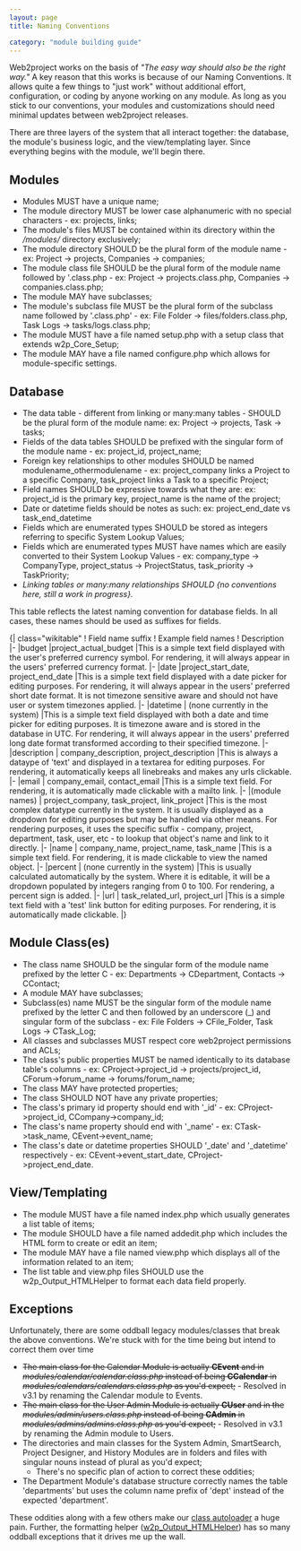 ```yaml
---
layout: page
title: Naming Conventions

category: "module building guide"
---
```


Web2project works on the basis of *"The easy way should also be the right way."* A key reason that this works is because of our Naming Conventions. It allows quite a few things to "just work" without additional effort, configuration, or coding by anyone working on any module. As long as you stick to our conventions, your modules and customizations should need minimal updates between web2project releases.

There are three layers of the system that all interact together: the database, the module's business logic, and the view/templating layer. Since everything begins with the module, we'll begin there.

## Modules

* Modules MUST have a unique name;
* The module directory MUST be lower case alphanumeric with no special characters - ex: projects, links;
* The module's files MUST be contained within its directory within the */modules/* directory exclusively;
* The module directory SHOULD be the plural form of the module name - ex: Project -> projects, Companies -> companies;
* The module class file SHOULD be the plural form of the module name followed by '.class.php - ex: Project -> projects.class.php, Companies -> companies.class.php;
* The module MAY have subclasses;
* The module's subclass file MUST be the plural form of the subclass name followed by '.class.php' - ex: File Folder -> files/folders.class.php, Task Logs -> tasks/logs.class.php;
* The module MUST have a file named setup.php with a setup class that extends w2p_Core_Setup;
* The module MAY have a file named configure.php which allows for module-specific settings.

## Database

* The data table - different from linking or many:many tables - SHOULD be the plural form of the module name: ex: Project -> projects, Task -> tasks;
* Fields of the data tables SHOULD be prefixed with the singular form of the module name - ex: project_id, project_name;
* Foreign key relationships to other modules SHOULD be named modulename_othermodulename - ex: project_company links a Project to a specific Company, task_project links a Task to a specific Project;
* Field names SHOULD be expressive towards what they are: ex: project_id is the primary key, project_name is the name of the project;
* Date or datetime fields should be notes as such: ex: project_end_date vs task_end_datetime
* Fields which are enumerated types SHOULD be stored as integers referring to specific System Lookup Values;
* Fields which are enumerated types MUST have names which are easily converted to their System Lookup Values - ex: company_type -> CompanyType, project_status -> ProjectStatus, task_priority -> TaskPriority;
* *Linking tables or many:many relationships SHOULD {no conventions here, still a work in progress}.*

This table reflects the latest naming convention for database fields. In all cases, these names should be used as suffixes for fields.

{| class="wikitable"
! Field name suffix
! Example field names
! Description
|-
|budget
|project_actual_budget
|This is a simple text field displayed with the user's preferred currency symbol. For rendering, it will always appear in the users' preferred currency format.
|-
|date
|project_start_date, project_end_date
|This is a simple text field displayed with a date picker for editing purposes. For rendering, it will always appear in the users' preferred short date format. It is not timezone sensitive aware and should not have user or system timezones applied.
|-
|datetime
| (none currently in the system)
|This is a simple text field displayed with both a date and time picker for editing purposes. It is timezone aware and is stored in the database in UTC. For rendering, it will always appear in the users' preferred long date format transformed according to their specified timezone.
|-
|description
| company_description, project_description
|This is always a dataype of 'text' and displayed in a textarea for editing purposes. For rendering, it automatically keeps all linebreaks and makes any urls clickable.
|-
|email
| company_email, contact_email
|This is a simple text field. For rendering, it is automatically made clickable with a mailto link.
|-
|(module names)
| project_company, task_project, link_project
|This is the most complex datatype currently in the system. It is usually displayed as a dropdown for editing purposes but may be handled via other means. For rendering purposes, it uses the specific suffix - company, project, department, task, user, etc - to lookup that object's name and link to it directly.
|-
|name
| company_name, project_name, task_name
|This is a simple text field. For rendering, it is made clickable to view the named object.
|-
|percent
| (none currently in the system)
|This is usually calculated automatically by the system. Where it is editable, it will be a dropdown populated by integers ranging from 0 to 100. For rendering, a percent sign is added.
|-
|url
| task_related_url, project_url
|This is a simple text field with a 'test' link button for editing purposes. For rendering, it is automatically made clickable.
|}

## Module Class(es)

* The class name SHOULD be the singular form of the module name prefixed by the letter C - ex: Departments -> CDepartment, Contacts -> CContact;
* A module MAY have subclasses;
* Subclass(es) name MUST be the singular form of the module name prefixed by the letter C and then followed by an underscore (_) and singular form of the subclass - ex: File Folders -> CFile_Folder, Task Logs -> CTask_Log;
* All classes and subclasses MUST respect core web2project permissions and ACLs;
* The class's public properties MUST be named identically to its database table's columns - ex: CProject->project_id -> projects/project_id, CForum->forum_name -> forums/forum_name;
* The class MAY have protected properties;
* The class SHOULD NOT have any private properties;
* The class's primary id property should end with '_id' - ex: CProject->project_id, CCompany->company_id;
* The class's name property should end with '_name' - ex: CTask->task_name, CEvent->event_name;
* The class's date or datetime properties SHOULD '_date' and '_datetime' respectively - ex: CEvent->event_start_date, CProject->project_end_date.

## View/Templating

* The module MUST have a file named index.php which usually generates a list table of items;
* The module SHOULD have a file named addedit.php which includes the HTML form to create or edit an item;
* The module MAY have a file named view.php which displays all of the information related to an item;
* The list table and view.php files SHOULD use the w2p_Output_HTMLHelper to format each data field properly.

## Exceptions

Unfortunately, there are some oddball legacy modules/classes that break the above conventions. We're stuck with for the time being but intend to correct them over time

* <s>The main class for the Calendar Module is actually **CEvent** and in *modules/calendar/calendar.class.php* instead of being **CCalendar** in *modules/calendars/calendars.class.php* as you'd expect;</s> - Resolved in v3.1 by renaming the Calendar module to Events.
* <s>The main class for the User Admin Module is actually **CUser** and in the *modules/admin/users.class.php* instead of being **CAdmin** in *modules/admins/admins.class.php* as you'd expect;</s> - Resolved in v3.1 by renaming the Admin module to Users.
* The directories and main classes for the System Admin, SmartSearch, Project Designer, and History Modules are in folders and files with singular nouns instead of plural as you'd expect;
  * There's no specific plan of action to correct these oddities;
* The Department Module's database structure correctly names the table 'departments' but uses the column name prefix of 'dept' instead of the expected 'department'.

These oddities along with a few others make our [class autoloader](https://github.com/web2project/web2project/blob/master/includes/main_functions.php#L18) a huge pain. Further, the formatting helper ([w2p_Output_HTMLHelper](https://github.com/web2project/web2project/blob/master/classes/w2p/Output/HTMLHelper.class.php)) has so many oddball exceptions that it drives me up the wall.